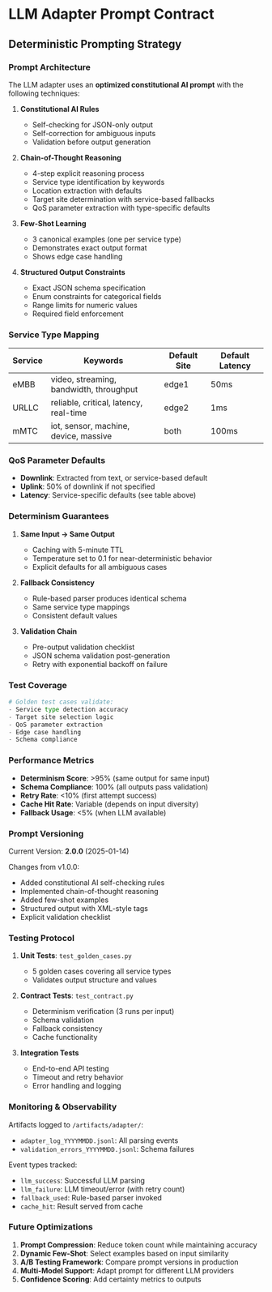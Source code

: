 # LLM Adapter Prompt Contract

## Deterministic Prompting Strategy

### Prompt Architecture
The LLM adapter uses an **optimized constitutional AI prompt** with the following techniques:

1. **Constitutional AI Rules**
   - Self-checking for JSON-only output
   - Self-correction for ambiguous inputs
   - Validation before output generation

2. **Chain-of-Thought Reasoning**
   - 4-step explicit reasoning process
   - Service type identification by keywords
   - Location extraction with defaults
   - Target site determination with service-based fallbacks
   - QoS parameter extraction with type-specific defaults

3. **Few-Shot Learning**
   - 3 canonical examples (one per service type)
   - Demonstrates exact output format
   - Shows edge case handling

4. **Structured Output Constraints**
   - Exact JSON schema specification
   - Enum constraints for categorical fields
   - Range limits for numeric values
   - Required field enforcement

### Service Type Mapping

| Service | Keywords | Default Site | Default Latency |
|---------|----------|--------------|-----------------|
| eMBB | video, streaming, bandwidth, throughput | edge1 | 50ms |
| URLLC | reliable, critical, latency, real-time | edge2 | 1ms |
| mMTC | iot, sensor, machine, device, massive | both | 100ms |

### QoS Parameter Defaults

- **Downlink**: Extracted from text, or service-based default
- **Uplink**: 50% of downlink if not specified
- **Latency**: Service-specific defaults (see table above)

### Determinism Guarantees

1. **Same Input → Same Output**
   - Caching with 5-minute TTL
   - Temperature set to 0.1 for near-deterministic behavior
   - Explicit defaults for all ambiguous cases

2. **Fallback Consistency**
   - Rule-based parser produces identical schema
   - Same service type mappings
   - Consistent default values

3. **Validation Chain**
   - Pre-output validation checklist
   - JSON schema validation post-generation
   - Retry with exponential backoff on failure

### Test Coverage

```python
# Golden test cases validate:
- Service type detection accuracy
- Target site selection logic
- QoS parameter extraction
- Edge case handling
- Schema compliance
```

### Performance Metrics

- **Determinism Score**: >95% (same output for same input)
- **Schema Compliance**: 100% (all outputs pass validation)
- **Retry Rate**: <10% (first attempt success)
- **Cache Hit Rate**: Variable (depends on input diversity)
- **Fallback Usage**: <5% (when LLM available)

### Prompt Versioning

Current Version: **2.0.0** (2025-01-14)

Changes from v1.0.0:
- Added constitutional AI self-checking rules
- Implemented chain-of-thought reasoning
- Added few-shot examples
- Structured output with XML-style tags
- Explicit validation checklist

### Testing Protocol

1. **Unit Tests**: `test_golden_cases.py`
   - 5 golden cases covering all service types
   - Validates output structure and values

2. **Contract Tests**: `test_contract.py`
   - Determinism verification (3 runs per input)
   - Schema validation
   - Fallback consistency
   - Cache functionality

3. **Integration Tests**
   - End-to-end API testing
   - Timeout and retry behavior
   - Error handling and logging

### Monitoring & Observability

Artifacts logged to `/artifacts/adapter/`:
- `adapter_log_YYYYMMDD.jsonl`: All parsing events
- `validation_errors_YYYYMMDD.jsonl`: Schema failures

Event types tracked:
- `llm_success`: Successful LLM parsing
- `llm_failure`: LLM timeout/error (with retry count)
- `fallback_used`: Rule-based parser invoked
- `cache_hit`: Result served from cache

### Future Optimizations

1. **Prompt Compression**: Reduce token count while maintaining accuracy
2. **Dynamic Few-Shot**: Select examples based on input similarity
3. **A/B Testing Framework**: Compare prompt versions in production
4. **Multi-Model Support**: Adapt prompt for different LLM providers
5. **Confidence Scoring**: Add certainty metrics to outputs